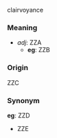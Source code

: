 clairvoyance
### Meaning
+ _adj_: ZZA
	+ __eg__: ZZB

### Origin

ZZC

### Synonym

__eg__: ZZD

+ ZZE


